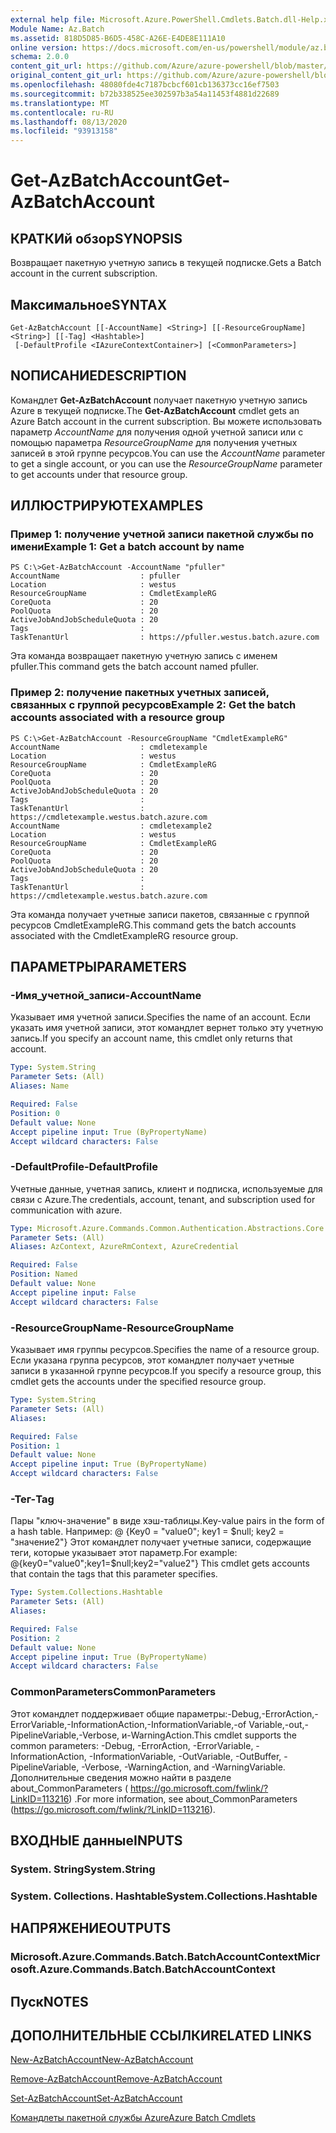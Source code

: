 ```yaml
---
external help file: Microsoft.Azure.PowerShell.Cmdlets.Batch.dll-Help.xml
Module Name: Az.Batch
ms.assetid: 818D5D85-B6D5-458C-A26E-E4DE8E111A10
online version: https://docs.microsoft.com/en-us/powershell/module/az.batch/get-azbatchaccount
schema: 2.0.0
content_git_url: https://github.com/Azure/azure-powershell/blob/master/src/Batch/Batch/help/Get-AzBatchAccount.md
original_content_git_url: https://github.com/Azure/azure-powershell/blob/master/src/Batch/Batch/help/Get-AzBatchAccount.md
ms.openlocfilehash: 48080fde4c7187bcbcf601cb136373cc16ef7503
ms.sourcegitcommit: b72b338525ee302597b3a54a11453f4881d22689
ms.translationtype: MT
ms.contentlocale: ru-RU
ms.lasthandoff: 08/13/2020
ms.locfileid: "93913158"
---
```

# <span data-ttu-id="7d45f-101">Get-AzBatchAccount</span><span class="sxs-lookup"><span data-stu-id="7d45f-101">Get-AzBatchAccount</span></span>

## <span data-ttu-id="7d45f-102">КРАТКИй обзор</span><span class="sxs-lookup"><span data-stu-id="7d45f-102">SYNOPSIS</span></span>
<span data-ttu-id="7d45f-103">Возвращает пакетную учетную запись в текущей подписке.</span><span class="sxs-lookup"><span data-stu-id="7d45f-103">Gets a Batch account in the current subscription.</span></span>

## <span data-ttu-id="7d45f-104">Максимальное</span><span class="sxs-lookup"><span data-stu-id="7d45f-104">SYNTAX</span></span>

```
Get-AzBatchAccount [[-AccountName] <String>] [[-ResourceGroupName] <String>] [[-Tag] <Hashtable>]
 [-DefaultProfile <IAzureContextContainer>] [<CommonParameters>]
```

## <span data-ttu-id="7d45f-105">NОПИСАНИЕ</span><span class="sxs-lookup"><span data-stu-id="7d45f-105">DESCRIPTION</span></span>
<span data-ttu-id="7d45f-106">Командлет **Get-AzBatchAccount** получает пакетную учетную запись Azure в текущей подписке.</span><span class="sxs-lookup"><span data-stu-id="7d45f-106">The **Get-AzBatchAccount** cmdlet gets an Azure Batch account in the current subscription.</span></span> <span data-ttu-id="7d45f-107">Вы можете использовать параметр *AccountName* для получения одной учетной записи или с помощью параметра *ResourceGroupName* для получения учетных записей в этой группе ресурсов.</span><span class="sxs-lookup"><span data-stu-id="7d45f-107">You can use the *AccountName* parameter to get a single account, or you can use the *ResourceGroupName* parameter to get accounts under that resource group.</span></span>

## <span data-ttu-id="7d45f-108">ИЛЛЮСТРИРУЮТ</span><span class="sxs-lookup"><span data-stu-id="7d45f-108">EXAMPLES</span></span>

### <span data-ttu-id="7d45f-109">Пример 1: получение учетной записи пакетной службы по имени</span><span class="sxs-lookup"><span data-stu-id="7d45f-109">Example 1: Get a batch account by name</span></span>
```
PS C:\>Get-AzBatchAccount -AccountName "pfuller"
AccountName                  : pfuller
Location                     : westus
ResourceGroupName            : CmdletExampleRG
CoreQuota                    : 20
PoolQuota                    : 20
ActiveJobAndJobScheduleQuota : 20
Tags                         :
TaskTenantUrl                : https://pfuller.westus.batch.azure.com
```

<span data-ttu-id="7d45f-110">Эта команда возвращает пакетную учетную запись с именем pfuller.</span><span class="sxs-lookup"><span data-stu-id="7d45f-110">This command gets the batch account named pfuller.</span></span>

### <span data-ttu-id="7d45f-111">Пример 2: получение пакетных учетных записей, связанных с группой ресурсов</span><span class="sxs-lookup"><span data-stu-id="7d45f-111">Example 2: Get the batch accounts associated with a resource group</span></span>
```
PS C:\>Get-AzBatchAccount -ResourceGroupName "CmdletExampleRG"
AccountName                  : cmdletexample
Location                     : westus
ResourceGroupName            : CmdletExampleRG
CoreQuota                    : 20
PoolQuota                    : 20
ActiveJobAndJobScheduleQuota : 20
Tags                         :
TaskTenantUrl                : https://cmdletexample.westus.batch.azure.com
AccountName                  : cmdletexample2
Location                     : westus
ResourceGroupName            : CmdletExampleRG
CoreQuota                    : 20
PoolQuota                    : 20
ActiveJobAndJobScheduleQuota : 20
Tags                         :
TaskTenantUrl                : https://cmdletexample.westus.batch.azure.com
```

<span data-ttu-id="7d45f-112">Эта команда получает учетные записи пакетов, связанные с группой ресурсов CmdletExampleRG.</span><span class="sxs-lookup"><span data-stu-id="7d45f-112">This command gets the batch accounts associated with the CmdletExampleRG resource group.</span></span>

## <span data-ttu-id="7d45f-113">ПАРАМЕТРЫ</span><span class="sxs-lookup"><span data-stu-id="7d45f-113">PARAMETERS</span></span>

### <span data-ttu-id="7d45f-114">-Имя_учетной_записи</span><span class="sxs-lookup"><span data-stu-id="7d45f-114">-AccountName</span></span>
<span data-ttu-id="7d45f-115">Указывает имя учетной записи.</span><span class="sxs-lookup"><span data-stu-id="7d45f-115">Specifies the name of an account.</span></span>
<span data-ttu-id="7d45f-116">Если указать имя учетной записи, этот командлет вернет только эту учетную запись.</span><span class="sxs-lookup"><span data-stu-id="7d45f-116">If you specify an account name, this cmdlet only returns that account.</span></span>

```yaml
Type: System.String
Parameter Sets: (All)
Aliases: Name

Required: False
Position: 0
Default value: None
Accept pipeline input: True (ByPropertyName)
Accept wildcard characters: False
```

### <span data-ttu-id="7d45f-117">-DefaultProfile</span><span class="sxs-lookup"><span data-stu-id="7d45f-117">-DefaultProfile</span></span>
<span data-ttu-id="7d45f-118">Учетные данные, учетная запись, клиент и подписка, используемые для связи с Azure.</span><span class="sxs-lookup"><span data-stu-id="7d45f-118">The credentials, account, tenant, and subscription used for communication with azure.</span></span>

```yaml
Type: Microsoft.Azure.Commands.Common.Authentication.Abstractions.Core.IAzureContextContainer
Parameter Sets: (All)
Aliases: AzContext, AzureRmContext, AzureCredential

Required: False
Position: Named
Default value: None
Accept pipeline input: False
Accept wildcard characters: False
```

### <span data-ttu-id="7d45f-119">-ResourceGroupName</span><span class="sxs-lookup"><span data-stu-id="7d45f-119">-ResourceGroupName</span></span>
<span data-ttu-id="7d45f-120">Указывает имя группы ресурсов.</span><span class="sxs-lookup"><span data-stu-id="7d45f-120">Specifies the name of a resource group.</span></span>
<span data-ttu-id="7d45f-121">Если указана группа ресурсов, этот командлет получает учетные записи в указанной группе ресурсов.</span><span class="sxs-lookup"><span data-stu-id="7d45f-121">If you specify a resource group, this cmdlet gets the accounts under the specified resource group.</span></span>

```yaml
Type: System.String
Parameter Sets: (All)
Aliases:

Required: False
Position: 1
Default value: None
Accept pipeline input: True (ByPropertyName)
Accept wildcard characters: False
```

### <span data-ttu-id="7d45f-122">-Тег</span><span class="sxs-lookup"><span data-stu-id="7d45f-122">-Tag</span></span>
<span data-ttu-id="7d45f-123">Пары "ключ-значение" в виде хэш-таблицы.</span><span class="sxs-lookup"><span data-stu-id="7d45f-123">Key-value pairs in the form of a hash table.</span></span> <span data-ttu-id="7d45f-124">Например: @ {Key0 = "value0"; key1 = $null; key2 = "значение2"} Этот командлет получает учетные записи, содержащие теги, которые указывает этот параметр.</span><span class="sxs-lookup"><span data-stu-id="7d45f-124">For example: @{key0="value0";key1=$null;key2="value2"} This cmdlet gets accounts that contain the tags that this parameter specifies.</span></span>

```yaml
Type: System.Collections.Hashtable
Parameter Sets: (All)
Aliases:

Required: False
Position: 2
Default value: None
Accept pipeline input: True (ByPropertyName)
Accept wildcard characters: False
```

### <span data-ttu-id="7d45f-125">CommonParameters</span><span class="sxs-lookup"><span data-stu-id="7d45f-125">CommonParameters</span></span>
<span data-ttu-id="7d45f-126">Этот командлет поддерживает общие параметры:-Debug,-ErrorAction,-ErrorVariable,-InformationAction,-InformationVariable,-of Variable,-out,-PipelineVariable,-Verbose, и-WarningAction.</span><span class="sxs-lookup"><span data-stu-id="7d45f-126">This cmdlet supports the common parameters: -Debug, -ErrorAction, -ErrorVariable, -InformationAction, -InformationVariable, -OutVariable, -OutBuffer, -PipelineVariable, -Verbose, -WarningAction, and -WarningVariable.</span></span> <span data-ttu-id="7d45f-127">Дополнительные сведения можно найти в разделе about_CommonParameters ( https://go.microsoft.com/fwlink/?LinkID=113216) .</span><span class="sxs-lookup"><span data-stu-id="7d45f-127">For more information, see about_CommonParameters (https://go.microsoft.com/fwlink/?LinkID=113216).</span></span>

## <span data-ttu-id="7d45f-128">ВХОДНЫЕ данные</span><span class="sxs-lookup"><span data-stu-id="7d45f-128">INPUTS</span></span>

### <span data-ttu-id="7d45f-129">System. String</span><span class="sxs-lookup"><span data-stu-id="7d45f-129">System.String</span></span>

### <span data-ttu-id="7d45f-130">System. Collections. Hashtable</span><span class="sxs-lookup"><span data-stu-id="7d45f-130">System.Collections.Hashtable</span></span>

## <span data-ttu-id="7d45f-131">НАПРЯЖЕНИЕ</span><span class="sxs-lookup"><span data-stu-id="7d45f-131">OUTPUTS</span></span>

### <span data-ttu-id="7d45f-132">Microsoft.Azure.Commands.Batch.BatchAccountContext</span><span class="sxs-lookup"><span data-stu-id="7d45f-132">Microsoft.Azure.Commands.Batch.BatchAccountContext</span></span>

## <span data-ttu-id="7d45f-133">Пуск</span><span class="sxs-lookup"><span data-stu-id="7d45f-133">NOTES</span></span>

## <span data-ttu-id="7d45f-134">ДОПОЛНИТЕЛЬНЫЕ ССЫЛКИ</span><span class="sxs-lookup"><span data-stu-id="7d45f-134">RELATED LINKS</span></span>

[<span data-ttu-id="7d45f-135">New-AzBatchAccount</span><span class="sxs-lookup"><span data-stu-id="7d45f-135">New-AzBatchAccount</span></span>](./New-AzBatchAccount.md)

[<span data-ttu-id="7d45f-136">Remove-AzBatchAccount</span><span class="sxs-lookup"><span data-stu-id="7d45f-136">Remove-AzBatchAccount</span></span>](./Remove-AzBatchAccount.md)

[<span data-ttu-id="7d45f-137">Set-AzBatchAccount</span><span class="sxs-lookup"><span data-stu-id="7d45f-137">Set-AzBatchAccount</span></span>](./Set-AzBatchAccount.md)

[<span data-ttu-id="7d45f-138">Командлеты пакетной службы Azure</span><span class="sxs-lookup"><span data-stu-id="7d45f-138">Azure Batch Cmdlets</span></span>](/powershell/module/az.batch)
